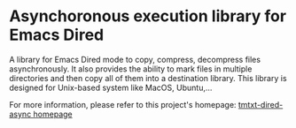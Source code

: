# Asynchoronous execution library for Emacs Dired

A library for Emacs Dired mode to copy, compress, decompress files
asynchronously. It also provides the ability to mark files in multiple
directories and then copy all of them into a destination library. This library
is designed for Unix-based system like MacOS, Ubuntu,...

For more information, please refer to this project's homepage:
[tmtxt-dired-async homepage](http://truongtx.me/tmtxt-dired-async.html)
